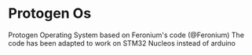 
# Protogen Os
Protogen Operating System based on Feronium's code (@Feronium)
The code has been adapted to work on STM32 Nucleos instead of arduino